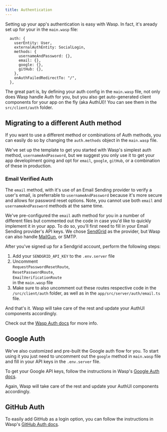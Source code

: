 ```yaml
---
title: Authentication
---
```


Setting up your app's authentication is easy with Wasp. In fact, it's aready set up for your in the `main.wasp` file: 

```tsx title="main.wasp" ins="usernameAndPassword: {}" ins="email: {}" ins="google: {}" ins="gitHub: {}" 
  auth: {
    userEntity: User,
    externalAuthEntity: SocialLogin,
    methods: {
      usernameAndPassword: {},
      email: {},
      google: {},
      gitHub: {},
    },
    onAuthFailedRedirectTo: "/",
  },
```

The great part is, by defining your auth config in the `main.wasp` file, not only does Wasp handle Auth for you, but you also get auto-generated client components for your app on the fly (aka AuthUI)! You can see them in the `src/client/auth` folder.

## Migrating to a different Auth method

If you want to use a different method or combinations of Auth methods, you can easily do so by changing the `auth.methods` object in the `main.wasp` file.

We've set up the template to get you started with Wasp's simplest auth method, `usernameAndPassword`, but we suggest you only use it to get your app developlment going and opt for `email`, `google`, `gitHub`, or a combination of these in production.

### Email Verified Auth

The `email` method, with it's use of an Email Sending provider to verify a user's email, is preferrable to `usernameAndPassword` because it's more secure and allows for password reset options. Note, you cannot use both `email` and `usernameAndPassword` methods at the same time.

We've pre-configured the `email` auth method for you in a number of different files but commented out the code in case you'd like to quickly implement it in your app. To do so, you'll first need to fill in your Email Sending provider's API keys. We chose [SendGrid](https://sendgrid.com) as the provider, but Wasp can also handle [MailGun](https://mailgun.com), or SMTP. 

After you've signed up for a Sendgrid account, perform the following steps:

1. Add your `SENDGRID_API_KEY` to the `.env.server` file
2. Uncomment  
  `RequestPasswordResetRoute`,  
  `ResetPasswordRoute`,  
  `EmailVerificationRoute`  
   in the `main.wasp` file
3. Make sure to also uncomment out these routes respective code in the `/src/client/auth` folder, as well as in the `app/src/server/auth/email.ts` file.

And that's it. Wasp will take care of the rest and update your AuthUI components accordingly.

Check out the  [Wasp Auth docs](https://wasp-lang.dev/docs/auth/overview) for more info.

## Google Auth

We've also customized and pre-built the Google auth flow for you. To start using it you just need to uncomment out the `google` method in `main.wasp` file and fill in your API keys in the `.env.server` file. 

To get your Google API keys, follow the instructions in Wasp's [Google Auth docs](https://wasp-lang.dev/docs/auth/social-auth/google#3-creating-a-google-oauth-app).

Again, Wasp will take care of the rest and update your AuthUI components accordingly.

## GitHub Auth

To easily add GitHub as a login option, you can follow the instructions in Wasp's [GitHub Auth docs](https://wasp-lang.dev/docs/auth/social-auth/github#3-creating-a-github-oauth-app).
